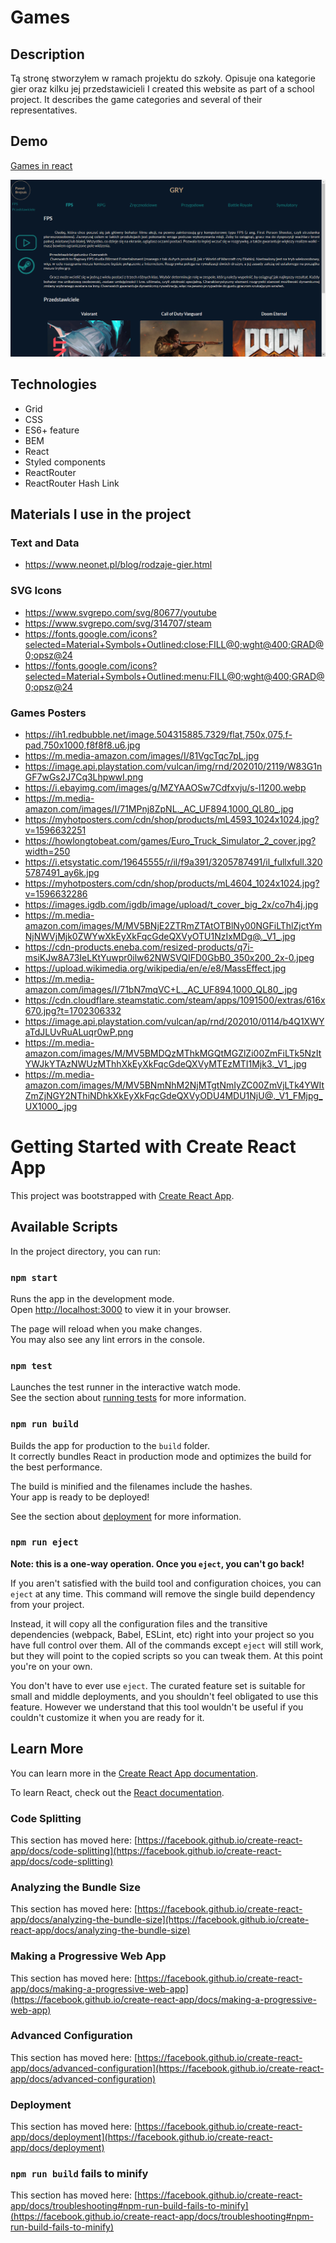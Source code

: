 # Games

## Description

Tą stronę stworzyłem w ramach projektu do szkoły. Opisuje ona kategorie gier oraz kilku jej przedstawicieli
I created this website as part of a school project. It describes the game categories and several of their representatives.

## Demo

[Games in react](https://mombil.github.io/Games_react/)

![Demo photo](./demo.png)

## Technologies

- Grid
- CSS
- ES6+ feature
- BEM
- React
- Styled components
- ReactRouter
- ReactRouter Hash Link

## Materials I use in the project

### Text and Data
- https://www.neonet.pl/blog/rodzaje-gier.html

### SVG Icons
- https://www.svgrepo.com/svg/80677/youtube
- https://www.svgrepo.com/svg/314707/steam
- https://fonts.google.com/icons?selected=Material+Symbols+Outlined:close:FILL@0;wght@400;GRAD@0;opsz@24
- https://fonts.google.com/icons?selected=Material+Symbols+Outlined:menu:FILL@0;wght@400;GRAD@0;opsz@24

### Games Posters
- https://ih1.redbubble.net/image.504315885.7329/flat,750x,075,f-pad,750x1000,f8f8f8.u6.jpg
- https://m.media-amazon.com/images/I/81VgcTqc7pL.jpg
- https://image.api.playstation.com/vulcan/img/rnd/202010/2119/W83G1nGF7wGs2J7Cq3LhpwwI.png
- https://i.ebayimg.com/images/g/MZYAAOSw7Cdfxvju/s-l1200.webp
- https://m.media-amazon.com/images/I/71MPnj8ZpNL._AC_UF894,1000_QL80_.jpg
- https://myhotposters.com/cdn/shop/products/mL4593_1024x1024.jpg?v=1596632251
- https://howlongtobeat.com/games/Euro_Truck_Simulator_2_cover.jpg?width=250
- https://i.etsystatic.com/19645555/r/il/f9a391/3205787491/il_fullxfull.3205787491_ay6k.jpg
- https://myhotposters.com/cdn/shop/products/mL4604_1024x1024.jpg?v=1596632286
- https://images.igdb.com/igdb/image/upload/t_cover_big_2x/co7h4j.jpg
- https://m.media-amazon.com/images/M/MV5BNjE2ZTRmZTAtOTBlNy00NGFiLThlZjctYmNjNWVjMjk0ZWYwXkEyXkFqcGdeQXVyOTU1NzIxMDg@._V1_.jpg
- https://cdn-products.eneba.com/resized-products/q7i-msiKJw8A73IeLKtYuwpr0ilw62NWSVQIFD0GbB0_350x200_2x-0.jpeg
- https://upload.wikimedia.org/wikipedia/en/e/e8/MassEffect.jpg
- https://m.media-amazon.com/images/I/71bN7mqVC+L._AC_UF894,1000_QL80_.jpg
- https://cdn.cloudflare.steamstatic.com/steam/apps/1091500/extras/616x670.jpg?t=1702306332
- https://image.api.playstation.com/vulcan/ap/rnd/202010/0114/b4Q1XWYaTdJLUvRuALuqr0wP.png
- https://m.media-amazon.com/images/M/MV5BMDQzMThkMGQtMGZlZi00ZmFiLTk5NzItYWJkYTAzNWUzMThhXkEyXkFqcGdeQXVyMTEzMTI1Mjk3._V1_.jpg
- https://m.media-amazon.com/images/M/MV5BNmNhM2NjMTgtNmIyZC00ZmVjLTk4YWItZmZjNGY2NThiNDhkXkEyXkFqcGdeQXVyODU4MDU1NjU@._V1_FMjpg_UX1000_.jpg

# Getting Started with Create React App

This project was bootstrapped with [Create React App](https://github.com/facebook/create-react-app).

## Available Scripts

In the project directory, you can run:

### `npm start`

Runs the app in the development mode.\
Open [http://localhost:3000](http://localhost:3000) to view it in your browser.

The page will reload when you make changes.\
You may also see any lint errors in the console.

### `npm test`

Launches the test runner in the interactive watch mode.\
See the section about [running tests](https://facebook.github.io/create-react-app/docs/running-tests) for more information.

### `npm run build`

Builds the app for production to the `build` folder.\
It correctly bundles React in production mode and optimizes the build for the best performance.

The build is minified and the filenames include the hashes.\
Your app is ready to be deployed!

See the section about [deployment](https://facebook.github.io/create-react-app/docs/deployment) for more information.

### `npm run eject`

**Note: this is a one-way operation. Once you `eject`, you can't go back!**

If you aren't satisfied with the build tool and configuration choices, you can `eject` at any time. This command will remove the single build dependency from your project.

Instead, it will copy all the configuration files and the transitive dependencies (webpack, Babel, ESLint, etc) right into your project so you have full control over them. All of the commands except `eject` will still work, but they will point to the copied scripts so you can tweak them. At this point you're on your own.

You don't have to ever use `eject`. The curated feature set is suitable for small and middle deployments, and you shouldn't feel obligated to use this feature. However we understand that this tool wouldn't be useful if you couldn't customize it when you are ready for it.

## Learn More

You can learn more in the [Create React App documentation](https://facebook.github.io/create-react-app/docs/getting-started).

To learn React, check out the [React documentation](https://reactjs.org/).

### Code Splitting

This section has moved here: [https://facebook.github.io/create-react-app/docs/code-splitting](https://facebook.github.io/create-react-app/docs/code-splitting)

### Analyzing the Bundle Size

This section has moved here: [https://facebook.github.io/create-react-app/docs/analyzing-the-bundle-size](https://facebook.github.io/create-react-app/docs/analyzing-the-bundle-size)

### Making a Progressive Web App

This section has moved here: [https://facebook.github.io/create-react-app/docs/making-a-progressive-web-app](https://facebook.github.io/create-react-app/docs/making-a-progressive-web-app)

### Advanced Configuration

This section has moved here: [https://facebook.github.io/create-react-app/docs/advanced-configuration](https://facebook.github.io/create-react-app/docs/advanced-configuration)

### Deployment

This section has moved here: [https://facebook.github.io/create-react-app/docs/deployment](https://facebook.github.io/create-react-app/docs/deployment)

### `npm run build` fails to minify

This section has moved here: [https://facebook.github.io/create-react-app/docs/troubleshooting#npm-run-build-fails-to-minify](https://facebook.github.io/create-react-app/docs/troubleshooting#npm-run-build-fails-to-minify)
